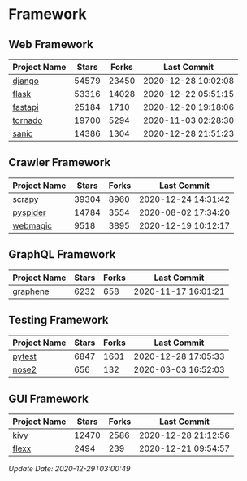 # Framework

## Web Framework
| Project Name | Stars | Forks | Last Commit |
| ------------ | ----- | ----- | ----------- |
| [django](https://github.com/django/django) | 54579 | 23450 | 2020-12-28 10:02:08 |
| [flask](https://github.com/pallets/flask) | 53316 | 14028 | 2020-12-22 05:51:15 |
| [fastapi](https://github.com/tiangolo/fastapi) | 25184 | 1710 | 2020-12-20 19:18:06 |
| [tornado](https://github.com/tornadoweb/tornado) | 19700 | 5294 | 2020-11-03 02:28:30 |
| [sanic](https://github.com/huge-success/sanic) | 14386 | 1304 | 2020-12-28 21:51:23 |

## Crawler Framework
| Project Name | Stars | Forks | Last Commit |
| ------------ | ----- | ----- | ----------- |
| [scrapy](https://github.com/scrapy/scrapy) | 39304 | 8960 | 2020-12-24 14:31:42 |
| [pyspider](https://github.com/binux/pyspider) | 14784 | 3554 | 2020-08-02 17:34:20 |
| [webmagic](https://github.com/code4craft/webmagic) | 9518 | 3895 | 2020-12-19 10:12:17 |

## GraphQL Framework
| Project Name | Stars | Forks | Last Commit |
| ------------ | ----- | ----- | ----------- |
| [graphene](https://github.com/graphql-python/graphene) | 6232 | 658 | 2020-11-17 16:01:21 |

## Testing Framework
| Project Name | Stars | Forks | Last Commit |
| ------------ | ----- | ----- | ----------- |
| [pytest](https://github.com/pytest-dev/pytest) | 6847 | 1601 | 2020-12-28 17:05:33 |
| [nose2](https://github.com/nose-devs/nose2) | 656 | 132 | 2020-03-03 16:52:03 |

## GUI Framework
| Project Name | Stars | Forks | Last Commit |
| ------------ | ----- | ----- | ----------- |
| [kivy](https://github.com/kivy/kivy) | 12470 | 2586 | 2020-12-28 21:12:56 |
| [flexx](https://github.com/flexxui/flexx) | 2494 | 239 | 2020-12-21 09:54:57 |

*Update Date: 2020-12-29T03:00:49*